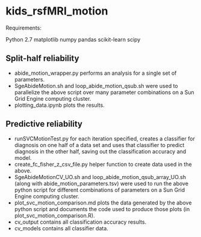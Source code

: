 # kids_rsfMRI_motion

Requirements: 

Python 2.7
matplotlib
numpy
pandas
scikit-learn
scipy

## Split-half reliability

- abide_motion_wrapper.py performs an analysis for a single set of parameters.
- SgeAbideMotion.sh and loop_abide_motion_qsub.sh were used to parallelize the above script over many parameter combinations on a Sun Grid Engine computing cluster.
- plotting_data.ipynb plots the results.

## Predictive reliability

- runSVCMotionTest.py for each iteration specified, creates a classifier for diagnosis on one half of a data set and uses that classifier to predict diagnosis in the other half, saving out the classification accuracy and model.  
- create_fc_fisher_z_csv_file.py helper function to create data used in the above.
- SgeAbideMotionCV_UO.sh and loop_abide_motion_qsub_array_UO.sh (along with abide_motion_parameters.tsv) were used to run the above python script for different combinations of parameters on a Sun Grid Engine computing cluster.
- plot_svc_motion_comparison.md plots the data generated by the above python script and documents the code used to produce those plots (in plot_svc_motion_comparison.R).
- cv_output contains all classification accuracy results.
- cv_models contains all classifier data. 
